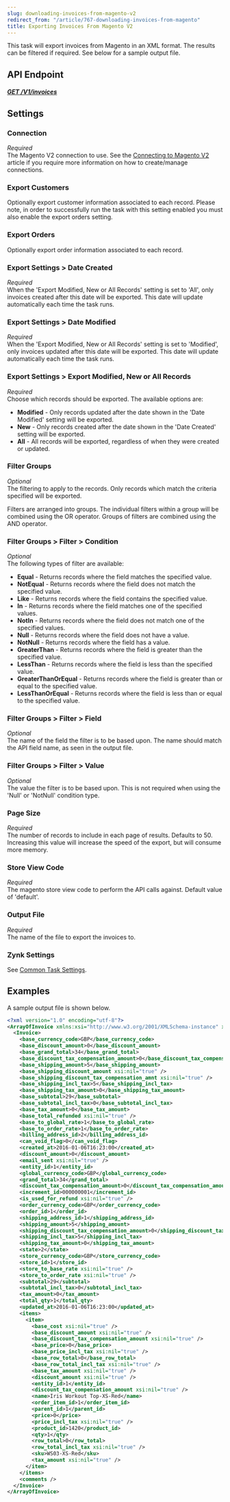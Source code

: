 ```yaml
---
slug: downloading-invoices-from-magento-v2
redirect_from: "/article/767-downloading-invoices-from-magento"
title: Exporting Invoices From Magento V2
---
```

This task will export invoices from Magento in an XML format. The results can be filtered if required. See below for a sample output file.

## API Endpoint
##### [GET /V1/invoices](https://devdocs.magento.com/redoc/2.3/admin-rest-api.html#operation/salesInvoiceRepositoryV1GetListGet)  

## Settings
### Connection
_Required_  
The Magento V2 connection to use. See the [Connecting to Magento V2](connecting-to-magento-v2) article if you require more information on how to create/manage connections.

### Export Customers 
Optionally export customer information associated to each record. Please note, in order to successfully run the task with this setting enabled you must also enable the export orders setting.

### Export Orders
Optionally export order information associated to each record. 

### Export Settings > Date Created
_Required_  
When the 'Export Modified, New or All Records' setting is set to 'All', only invoices created after this date will be exported. This date will update automatically each time the task runs.

### Export Settings > Date Modified
_Required_  
When the 'Export Modified, New or All Records' setting is set to 'Modified', only invoices updated after this date will be exported. This date will update automatically each time the task runs.

### Export Settings > Export Modified, New or All Records
_Required_  
Choose which records should be exported. The available options are:

* __Modified__ - Only records updated after the date shown in the 'Date Modified' setting will be exported.
* __New__ - Only records created after the date shown in the 'Date Created' setting will be exported.
* __All__ - All records will be exported, regardless of when they were created or updated.

### Filter Groups
_Optional_  
The filtering to apply to the records. Only records which match the criteria specified will be exported.

Filters are arranged into groups. The individual filters within a group will be combined using the OR operator. Groups of filters are combined using the AND operator.

### Filter Groups > Filter > Condition
_Optional_  
The following types of filter are available:

* __Equal__ - Returns records where the field matches the specified value.
* __NotEqual__ - Returns records where the field does not match the specified value.
* __Like__ - Returns records where the field contains the specified value.
* __In__ - Returns records where the field matches one of the specified values.
* __NotIn__ - Returns records where the field does not match one of the specified values.
* __Null__ - Returns records where the field does not have a value.
* __NotNull__ - Returns records where the field has a value.
* __GreaterThan__ - Returns records where the field is greater than the specified value.
* __LessThan__ - Returns records where the field is less than the specified value.
* __GreaterThanOrEqual__ - Returns records where the field is greater than or equal to the specified value.
* __LessThanOrEqual__ - Returns records where the field is less than or equal to the specified value.

### Filter Groups > Filter > Field
_Optional_  
The name of the field the filter is to be based upon. The name should match the API field name, as seen in the output file.

### Filter Groups > Filter > Value
_Optional_  
The value the filter is to be based upon. This is not required when using the 'Null' or 'NotNull' condition type.

### Page Size
_Required_  
The number of records to include in each page of results. Defaults to 50. Increasing this value will increase the speed of the export, but will consume more memory.

### Store View Code
_Required_  
The magento store view code to perform the API calls against. Default value of 'default'.

### Output File
_Required_  
The name of the file to export the invoices to.

### Zynk Settings
See [Common Task Settings](common-task-settings).

## Examples
A sample output file is shown below.
```xml
<?xml version="1.0" encoding="utf-8"?>
<ArrayOfInvoice xmlns:xsi="http://www.w3.org/2001/XMLSchema-instance" xmlns:xsd="http://www.w3.org/2001/XMLSchema">
  <Invoice>
    <base_currency_code>GBP</base_currency_code>
    <base_discount_amount>0</base_discount_amount>
    <base_grand_total>34</base_grand_total>
    <base_discount_tax_compensation_amount>0</base_discount_tax_compensation_amount>
    <base_shipping_amount>5</base_shipping_amount>
    <base_shipping_discount_amount xsi:nil="true" />
    <base_shipping_discount_tax_compensation_amnt xsi:nil="true" />
    <base_shipping_incl_tax>5</base_shipping_incl_tax>
    <base_shipping_tax_amount>0</base_shipping_tax_amount>
    <base_subtotal>29</base_subtotal>
    <base_subtotal_incl_tax>0</base_subtotal_incl_tax>
    <base_tax_amount>0</base_tax_amount>
    <base_total_refunded xsi:nil="true" />
    <base_to_global_rate>1</base_to_global_rate>
    <base_to_order_rate>1</base_to_order_rate>
    <billing_address_id>2</billing_address_id>
    <can_void_flag>0</can_void_flag>
    <created_at>2016-01-06T16:23:00</created_at>
    <discount_amount>0</discount_amount>
    <email_sent xsi:nil="true" />
    <entity_id>1</entity_id>
    <global_currency_code>GBP</global_currency_code>
    <grand_total>34</grand_total>
    <discount_tax_compensation_amount>0</discount_tax_compensation_amount>
    <increment_id>000000001</increment_id>
    <is_used_for_refund xsi:nil="true" />
    <order_currency_code>GBP</order_currency_code>
    <order_id>1</order_id>
    <shipping_address_id>1</shipping_address_id>
    <shipping_amount>5</shipping_amount>
    <shipping_discount_tax_compensation_amount>0</shipping_discount_tax_compensation_amount>
    <shipping_incl_tax>5</shipping_incl_tax>
    <shipping_tax_amount>0</shipping_tax_amount>
    <state>2</state>
    <store_currency_code>GBP</store_currency_code>
    <store_id>1</store_id>
    <store_to_base_rate xsi:nil="true" />
    <store_to_order_rate xsi:nil="true" />
    <subtotal>29</subtotal>
    <subtotal_incl_tax>0</subtotal_incl_tax>
    <tax_amount>0</tax_amount>
    <total_qty>1</total_qty>
    <updated_at>2016-01-06T16:23:00</updated_at>
    <items>
      <item>
        <base_cost xsi:nil="true" />
        <base_discount_amount xsi:nil="true" />
        <base_discount_tax_compensation_amount xsi:nil="true" />
        <base_price>0</base_price>
        <base_price_incl_tax xsi:nil="true" />
        <base_row_total>0</base_row_total>
        <base_row_total_incl_tax xsi:nil="true" />
        <base_tax_amount xsi:nil="true" />
        <discount_amount xsi:nil="true" />
        <entity_id>1</entity_id>
        <discount_tax_compensation_amount xsi:nil="true" />
        <name>Iris Workout Top-XS-Red</name>
        <order_item_id>1</order_item_id>
        <parent_id>1</parent_id>
        <price>0</price>
        <price_incl_tax xsi:nil="true" />
        <product_id>1420</product_id>
        <qty>1</qty>
        <row_total>0</row_total>
        <row_total_incl_tax xsi:nil="true" />
        <sku>WS03-XS-Red</sku>
        <tax_amount xsi:nil="true" />
      </item>
    </items>
    <comments />
  </Invoice>
</ArrayOfInvoice>
```
